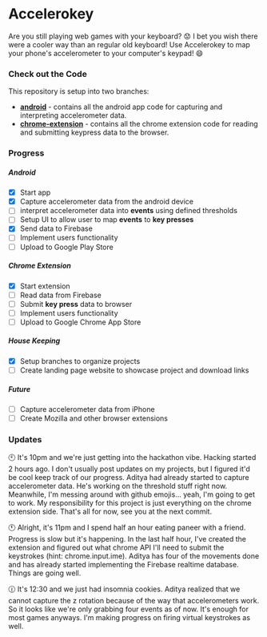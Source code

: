 # Accelerokey
Are you still playing web games with your keyboard? :worried: I bet you wish there were a cooler way than an regular old keyboard! Use Accelerokey to map your phone's accelerometer to your computer's keypad! :smile:

### Check out the Code
This repository is setup into two branches:
- [**android**](https://github.com/binitshah/accelerokey/tree/android) - contains all the android app code for capturing and interpreting accelerometer data.
- [**chrome-extension**](https://github.com/binitshah/accelerokey/tree/chrome-extension) - contains all the chrome extension code for reading and submitting keypress data to the browser.

### Progress
##### Android
- [x] Start app
- [x] Capture accelerometer data from the android device
- [ ] interpret accelerometer data into **events** using defined thresholds
- [ ] Setup UI to allow user to map **events** to **key presses**
- [x] Send data to Firebase
- [ ] Implement users functionality
- [ ] Upload to Google Play Store

##### Chrome Extension
- [x] Start extension
- [ ] Read data from Firebase
- [ ] Submit **key press** data to browser
- [ ] Implement users functionality
- [ ] Upload to Google Chrome App Store

##### House Keeping
- [x] Setup branches to organize projects
- [ ] Create landing page website to showcase project and download links

##### Future
- [ ] Capture accelerometer data from iPhone
- [ ] Create Mozilla and other browser extensions

### Updates
:clock10:
It's 10pm and we're just getting into the hackathon vibe. Hacking started 2 hours ago. I don't usually post updates on my projects, but I figured it'd be cool keep track of our progress. Aditya had already started to capture accelerometer data. He's working on the threshold stuff right now. Meanwhile, I'm messing around with github emojis... yeah, I'm going to get to work. My responsibility for this project is just everything on the chrome extension side. That's all for now, see you at the next commit.

:clock11:
Alright, it's 11pm and I spend half an hour eating paneer with a friend. Progress is slow but it's happening. In the last half hour, I've created the extension and figured out what chrome API I'll need to submit the keystrokes (hint: chrome.input.ime). Aditya has four of the movements done and has already started implementing the Firebase realtime database. Things are going well.

:clock1230:
It's 12:30 and we just had insomnia cookies. Aditya realized that we cannot capture the z rotation because of the way that accelerometers work. So it looks like we're only grabbing four events as of now. It's enough for most games anyways. I'm making progress on firing virtual keystrokes as well.